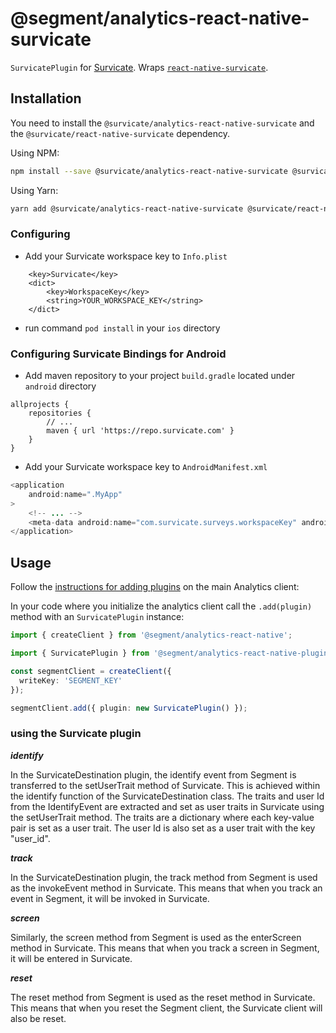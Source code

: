 # @segment/analytics-react-native-survicate

`SurvicatePlugin` for [Survicate](https://survicate.com/). Wraps [`react-native-survicate`](https://github.com/survicate/react-native-survicate).

## Installation

You need to install the `@survicate/analytics-react-native-survicate` and the `@survicate/react-native-survicate` dependency.

Using NPM:
```bash
npm install --save @survicate/analytics-react-native-survicate @survicate/react-native-survicate
```

Using Yarn:
```bash
yarn add @survicate/analytics-react-native-survicate @survicate/react-native-survicate
```

### Configuring
- Add your Survicate workspace key to `Info.plist`
```
	<key>Survicate</key>
	<dict>
		<key>WorkspaceKey</key>
		<string>YOUR_WORKSPACE_KEY</string>
	</dict>
```
- run command `pod install` in your `ios` directory

### Configuring Survicate Bindings for Android

- Add maven repository to your project `build.gradle` located under `android` directory
```
allprojects {
    repositories {
        // ...
        maven { url 'https://repo.survicate.com' }
    }
}
```
- Add your Survicate workspace key to `AndroidManifest.xml`
```java
<application
    android:name=".MyApp"
>
    <!-- ... -->
    <meta-data android:name="com.survicate.surveys.workspaceKey" android:value="YOUR_WORKSPACE_KEY"/>
</application>
```

## Usage

Follow the [instructions for adding plugins](https://github.com/segmentio/analytics-react-native#adding-plugins) on the main Analytics client:

In your code where you initialize the analytics client call the `.add(plugin)` method with an `SurvicatePlugin` instance:

```ts
import { createClient } from '@segment/analytics-react-native';

import { SurvicatePlugin } from '@segment/analytics-react-native-plugin-survicate';

const segmentClient = createClient({
  writeKey: 'SEGMENT_KEY'
});

segmentClient.add({ plugin: new SurvicatePlugin() });
```

### using the Survicate plugin

***identify***

In the SurvicateDestination plugin, the identify event from Segment is transferred to the setUserTrait method of Survicate. This is achieved within the identify function of the SurvicateDestination class. The traits and user Id from the IdentifyEvent are extracted and set as user traits in Survicate using the setUserTrait method. The traits are a dictionary where each key-value pair is set as a user trait. The user Id is also set as a user trait with the key "user_id".

***track***

In the SurvicateDestination plugin, the track method from Segment is used as the invokeEvent method in Survicate. This means that when you track an event in Segment, it will be invoked in Survicate.

***screen***

Similarly, the screen method from Segment is used as the enterScreen method in Survicate. This means that when you track a screen in Segment, it will be entered in Survicate.

***reset***

The reset method from Segment is used as the reset method in Survicate. This means that when you reset the Segment client, the Survicate client will also be reset.